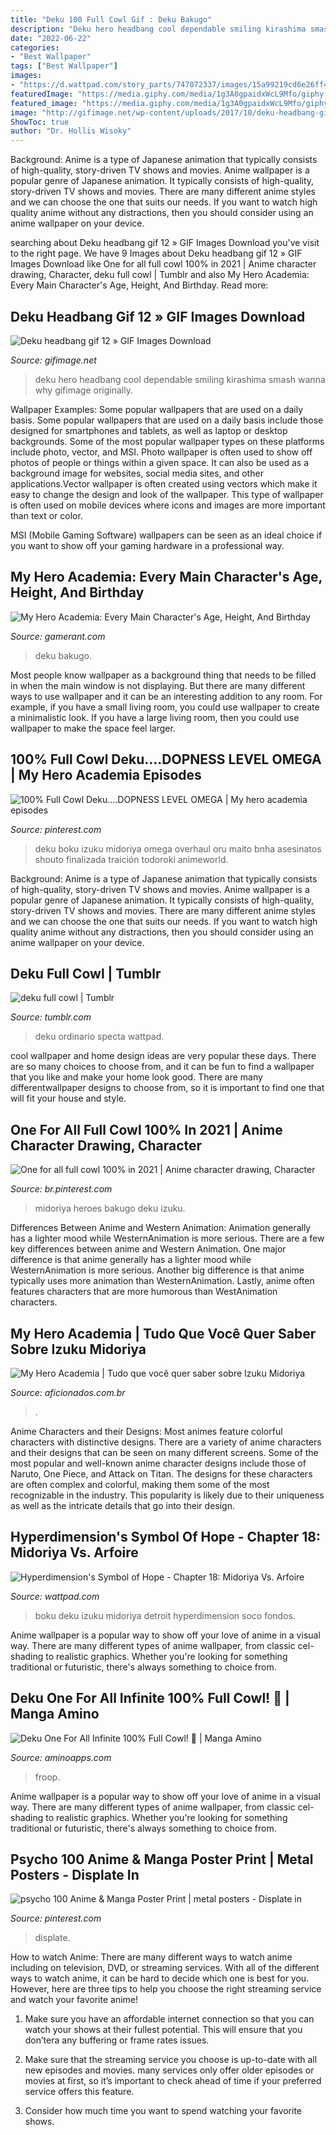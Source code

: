 ```yaml
---
title: "Deku 100 Full Cowl Gif : Deku Bakugo"
description: "Deku hero headbang cool dependable smiling kirashima smash wanna why gifimage originally"
date: "2022-06-22"
categories:
- "Best Wallpaper"
tags: ["Best Wallpaper"]
images:
- "https://d.wattpad.com/story_parts/747072337/images/15a99219cd6e26ff440499775064.gif"
featuredImage: "https://media.giphy.com/media/1g3A0gpaidxWcL9Mfo/giphy.gif"
featured_image: "https://media.giphy.com/media/1g3A0gpaidxWcL9Mfo/giphy.gif"
image: "http://gifimage.net/wp-content/uploads/2017/10/deku-headbang-gif-12.gif"
ShowToc: true
author: "Dr. Hollis Wisoky"
---
```



Background: Anime is a type of Japanese animation that typically consists of high-quality, story-driven TV shows and movies.
Anime wallpaper is a popular genre of Japanese animation. It typically consists of high-quality, story-driven TV shows and movies. There are many different anime styles and we can choose the one that suits our needs. If you want to watch high quality anime without any distractions, then you should consider using an anime wallpaper on your device.

	

		
searching about Deku headbang gif 12 » GIF Images Download you've visit to the right page. We have 9 Images about Deku headbang gif 12 » GIF Images Download like One for all full cowl 100% in 2021 | Anime character drawing, Character, deku full cowl | Tumblr and also My Hero Academia: Every Main Character&#039;s Age, Height, And Birthday. Read more:
		
    
## Deku Headbang Gif 12 » GIF Images Download

<img loading=lazy src="http://gifimage.net/wp-content/uploads/2017/10/deku-headbang-gif-12.gif" onerror="this.onerror=null;this.src='https://tse4.mm.bing.net/th?id=OIP.5X_m8hHtmM0RZ5ZJwq_DOQHaJi&amp;pid=15.1';" alt="Deku headbang gif 12 » GIF Images Download">

_Source: gifimage.net_

>deku hero headbang cool dependable smiling kirashima smash wanna why gifimage originally. 

	

Wallpaper Examples: Some popular wallpapers that are used on a daily basis.
Some popular wallpapers that are used on a daily basis include those designed for smartphones and tablets, as well as laptop or desktop backgrounds. Some of the most popular wallpaper types on these platforms include photo, vector, and MSI. 
Photo wallpaper is often used to show off photos of people or things within a given space. It can also be used as a background image for websites, social media sites, and other applications.Vector wallpaper is often created using vectors which make it easy to change the design and look of the wallpaper. This type of wallpaper is often used on mobile devices where icons and images are more important than text or color. 

MSI (Mobile Gaming Software) wallpapers can be seen as an ideal choice if you want to show off your gaming hardware in a professional way.

    
## My Hero Academia: Every Main Character&#039;s Age, Height, And Birthday

<img loading=lazy src="https://static3.gamerantimages.com/wordpress/wp-content/uploads/2021/06/mh-her-bakugo-deku-feature.jpg" onerror="this.onerror=null;this.src='https://tse2.mm.bing.net/th?id=OIP.o4IRejNMNDHGB669J6bTmwHaDt&amp;pid=15.1';" alt="My Hero Academia: Every Main Character&#039;s Age, Height, And Birthday">

_Source: gamerant.com_

>deku bakugo. 

	

Most people know wallpaper as a background thing that needs to be filled in when the main window is not displaying. But there are many different ways to use wallpaper and it can be an interesting addition to any room. For example, if you have a small living room, you could use wallpaper to create a minimalistic look. If you have a large living room, then you could use wallpaper to make the space feel larger.

    
## 100% Full Cowl Deku....DOPNESS LEVEL OMEGA | My Hero Academia Episodes

<img loading=lazy src="https://i.pinimg.com/736x/fc/e4/ee/fce4eedbddd22c578447d70fb27f6398.jpg" onerror="this.onerror=null;this.src='https://tse4.mm.bing.net/th?id=OIP.PsFRKi6zTeRb-rtUkFrdvgHaKr&amp;pid=15.1';" alt="100% Full Cowl Deku....DOPNESS LEVEL OMEGA | My hero academia episodes">

_Source: pinterest.com_

>deku boku izuku midoriya omega overhaul oru maito bnha asesinatos shouto finalizada traición todoroki animeworld. 

	

Background: Anime is a type of Japanese animation that typically consists of high-quality, story-driven TV shows and movies.
Anime wallpaper is a popular genre of Japanese animation. It typically consists of high-quality, story-driven TV shows and movies. There are many different anime styles and we can choose the one that suits our needs. If you want to watch high quality anime without any distractions, then you should consider using an anime wallpaper on your device.

    
## Deku Full Cowl | Tumblr

<img loading=lazy src="https://78.media.tumblr.com/e2b700443055e7b2eb3bdbc0ab805f55/tumblr_oti2n9AtTF1usrgjso1_500.gif" onerror="this.onerror=null;this.src='https://tse2.mm.bing.net/th?id=OIP.xzROiMkOONgSIPifLv5CmwHaEK&amp;pid=15.1';" alt="deku full cowl | Tumblr">

_Source: tumblr.com_

>deku ordinario specta wattpad. 

	

cool wallpaper and home design ideas are very popular these days. There are so many choices to choose from, and it can be fun to find a wallpaper that you like and make your home look good. There are many differentwallpaper designs to choose from, so it is important to find one that will fit your house and style.

    
## One For All Full Cowl 100% In 2021 | Anime Character Drawing, Character

<img loading=lazy src="https://i.pinimg.com/736x/44/4b/88/444b8845898622a7c03254fe54f66cd6.jpg" onerror="this.onerror=null;this.src='https://tse2.mm.bing.net/th?id=OIP.NmjrFiH-WeFS-j6T7TY3tAHaO0&amp;pid=15.1';" alt="One for all full cowl 100% in 2021 | Anime character drawing, Character">

_Source: br.pinterest.com_

>midoriya heroes bakugo deku izuku. 

	

Differences Between Anime and Western Animation: Animation generally has a lighter mood while WesternAnimation is more serious.
There are a few key differences between anime and Western Animation. One major difference is that anime generally has a lighter mood while WesternAnimation is more serious. Another big difference is that anime typically uses more animation than WesternAnimation. Lastly, anime often features characters that are more humorous than WestAnimation characters.

    
## My Hero Academia | Tudo Que Você Quer Saber Sobre Izuku Midoriya

<img loading=lazy src="https://media.giphy.com/media/1g3A0gpaidxWcL9Mfo/giphy.gif" onerror="this.onerror=null;this.src='https://tse4.mm.bing.net/th?id=OIP.aPTI2C9gY0DD6UyTCCVsaQHaEK&amp;pid=15.1';" alt="My Hero Academia | Tudo que você quer saber sobre Izuku Midoriya">

_Source: aficionados.com.br_

>. 

	

Anime Characters and their Designs: Most animes feature colorful characters with distinctive designs.
There are a variety of anime characters and their designs that can be seen on many different screens. Some of the most popular and well-known anime character designs include those of Naruto, One Piece, and Attack on Titan. The designs for these characters are often complex and colorful, making them some of the most recognizable in the industry. This popularity is likely due to their uniqueness as well as the intricate details that go into their design.

    
## Hyperdimension&#039;s Symbol Of Hope - Chapter 18: Midoriya Vs. Arfoire

<img loading=lazy src="https://d.wattpad.com/story_parts/747072337/images/15a99219cd6e26ff440499775064.gif" onerror="this.onerror=null;this.src='https://tse4.mm.bing.net/th?id=OIP.uh8tMyUxA51jCqEVB6AXLgHaEK&amp;pid=15.1';" alt="Hyperdimension&#039;s Symbol of Hope - Chapter 18: Midoriya Vs. Arfoire">

_Source: wattpad.com_

>boku deku izuku midoriya detroit hyperdimension soco fondos. 

	

Anime wallpaper is a popular way to show off your love of anime in a visual way. There are many different types of anime wallpaper, from classic cel-shading to realistic graphics. Whether you're looking for something traditional or futuristic, there's always something to choice from.

    
## Deku One For All Infinite 100% Full Cowl! 👊 | Manga Amino

<img loading=lazy src="https://pm1.narvii.com/7442/cc80ba17bfac92990aaf223ea7742b274d8665e0r1-1520-720v2_hq.jpg" onerror="this.onerror=null;this.src='https://tse2.mm.bing.net/th?id=OIP.mXBOWhugpinM_6fR6axBpgHaDg&amp;pid=15.1';" alt="Deku One For All Infinite 100% Full Cowl! 👊 | Manga Amino">

_Source: aminoapps.com_

>froop. 

	

Anime wallpaper is a popular way to show off your love of anime in a visual way. There are many different types of anime wallpaper, from classic cel-shading to realistic graphics. Whether you're looking for something traditional or futuristic, there's always something to choice from.

    
## Psycho 100 Anime &amp; Manga Poster Print | Metal Posters - Displate In

<img loading=lazy src="https://i.pinimg.com/736x/77/d0/2a/77d02a249eb280a3ccbbe0227f913caa.jpg" onerror="this.onerror=null;this.src='https://tse3.mm.bing.net/th?id=OIP.0_1g8RLY8fZUecJVLAoBvAHaKX&amp;pid=15.1';" alt="psycho 100 Anime &amp; Manga Poster Print | metal posters - Displate in">

_Source: pinterest.com_

>displate. 

	

How to watch Anime: There are many different ways to watch anime including on television, DVD, or streaming services.
With all of the different ways to watch anime, it can be hard to decide which one is best for you. However, here are three tips to help you choose the right streaming service and watch your favorite anime!
1. Make sure you have an affordable internet connection so that you can watch your shows at their fullest potential. This will ensure that you don’tera any buffering or frame rates issues.

2. Make sure that the streaming service you choose is up-to-date with all new episodes and movies. many services only offer older episodes or movies at first, so it’s important to check ahead of time if your preferred service offers this feature.

3. Consider how much time you want to spend watching your favorite shows.


